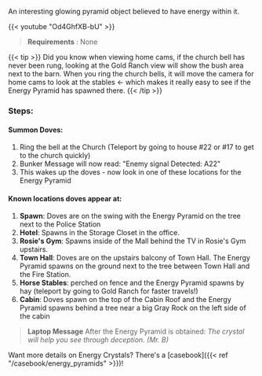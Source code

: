 An interesting glowing pyramid object believed to have energy within it.

{{< youtube "Od4GhfXB-bU" >}}

>**Requirements** : None

{{< tip >}}
Did you know when viewing home cams, if the church bell has never been rung, looking at the Gold Ranch view will show the bush area next to the barn. When you ring the church bells, it will move the camera for home cams to look at the stables \<- which makes it really easy to see if the Energy Pyramid has spawned there.
{{< /tip >}}


### **Steps:**

#### Summon Doves:

1. Ring the bell at the Church (Teleport by going to house #22 or #17 to get to the church quickly)
  1. Bunker Message will now read: "Enemy signal Detected: A22"
  2. This wakes up the doves - now look in one of these locations for the Energy Pyramid

#### Known locations doves appear at:

1. **Spawn**: Doves are on the swing with the Energy Pyramid on the tree next to the Police Station 
2. **Hotel**: Spawns in the Storage Closet in the office. 
3. **Rosie's Gym**: Spawns inside of the Mall behind the TV in Rosie's Gym upstairs.
4. **Town Hall**: Doves are on the upstairs balcony of Town Hall. The Energy Pyramid spawns on the ground next to the tree between Town Hall and the Fire Station.
5. **Horse Stables**: perched on fence and the Energy Pyramid spawns by hay (teleport by going to Gold Ranch for faster travels!) 
6. **Cabin**: Doves spawn on the top of the Cabin Roof and the Energy Pyramid spawns behind a tree near a big Gray Rock on the left side of the cabin 


>**Laptop Message** After the Energy Pyramid is obtained:
>_The crystal will help you see through deception. (Mr. B)_

Want more details on Energy Crystals? There's a [casebook]({{< ref "/casebook/energy_pyramids" >}})!